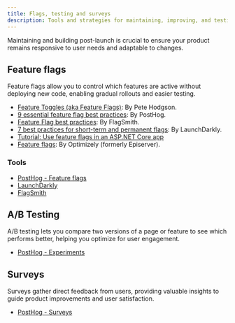 ```yaml
---
title: Flags, testing and surveys
description: Tools and strategies for maintaining, improving, and testing your product after launch.
---
```


Maintaining and building post-launch is crucial to ensure your product remains responsive to user needs and adaptable to changes.

## Feature flags

Feature flags allow you to control which features are active without deploying new code, enabling gradual rollouts and easier testing.

- [Feature Toggles (aka Feature Flags)](https://martinfowler.com/articles/feature-toggles.html): By Pete Hodgson.
- [9 essential feature flag best practices](https://posthog.com/product-engineers/feature-flag-best-practices): By PostHog.
- [Feature Flag best practices](https://www.flagsmith.com/blog/feature-flags-best-practices): By FlagSmith.
- [7 best practices for short-term and permanent flags](https://launchdarkly.com/guides/30-feature-flagging-best-practices-mega-guide/7-best-practices-for-short-term-and-permanent-flags/): By LaunchDarkly.
- [Tutorial: Use feature flags in an ASP.NET Core app](https://learn.microsoft.com/en-us/azure/azure-app-configuration/use-feature-flags-dotnet-core)
- [Feature flags](https://www.optimizely.com/optimization-glossary/feature-flags/): By Optimizely (formerly Episerver).

### Tools

- [PostHog - Feature flags](https://posthog.com/feature-flags)
- [LaunchDarkly](https://launchdarkly.com/)
- [FlagSmith](https://www.flagsmith.com/)

## A/B Testing

A/B testing lets you compare two versions of a page or feature to see which performs better, helping you optimize for user engagement.

- [PostHog - Experiments](https://posthog.com/experiments)

## Surveys

Surveys gather direct feedback from users, providing valuable insights to guide product improvements and user satisfaction.

- [PostHog - Surveys](https://posthog.com/surveys)
